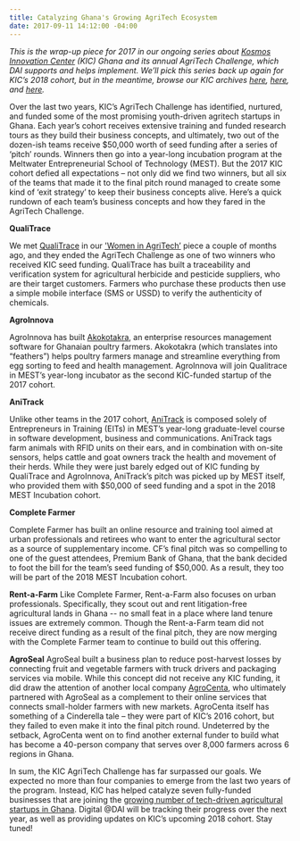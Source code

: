 ```yaml
---
title: Catalyzing Ghana's Growing AgriTech Ecosystem
date: 2017-09-11 14:12:00 -04:00
---
```


*This is the wrap-up piece for 2017 in our ongoing series about [Kosmos Innovation Center](http://www.kosmosinnovationcenter.com/) (KIC) Ghana and its annual AgriTech Challenge, which DAI supports and helps implement. We’ll pick this series back up again for KIC’s 2018 cohort, but in the meantime, browse our KIC archives [here](https://dai-global-digital.com/women-in-agritech-profiles-from-ghana.html), [here](https://dai-global-digital.com/ict-in-the-agricultural-sector-business-concepts-from-ghanaian-youth.html), and [here](https://dai-global-digital.com/ghana-agritech-exchange.html).* 

Over the last two years, KIC’s AgriTech Challenge has identified, nurtured, and funded some of the most promising youth-driven agritech startups in Ghana. Each year’s cohort receives extensive training and funded research tours as they build their business concepts, and ultimately, two out of the dozen-ish teams receive $50,000 worth of seed funding after a series of ‘pitch’ rounds. Winners then go into a year-long incubation program at the Meltwater Entrepreneurial School of Technology (MEST).  But the 2017 KIC cohort defied all expectations – not only did we find two winners, but all six of the teams that made it to the final pitch round managed to create some kind of ‘exit strategy’ to keep their business concepts alive. Here’s a quick rundown of each team’s business concepts and how they fared in the AgriTech Challenge. 

<!--more-->

**QualiTrace**

We met [QualiTrace](https://www.facebook.com/QualiTrace/) in our ['Women in AgriTech’](https://dai-global-digital.com/women-in-agritech-profiles-from-ghana.html) piece a couple of months ago, and they ended the AgriTech Challenge as one of two winners who received KIC seed funding. QualiTrace has built a traceability and verification system for agricultural herbicide and pesticide suppliers, who are their target customers. Farmers who purchase these products then use a simple mobile interface (SMS or USSD) to verify the authenticity of chemicals.  

**AgroInnova**

AgroInnova has built [Akokotakra](http://akokotakra.com/app), an enterprise resources management software for Ghanaian poultry farmers. Akokotakra (which translates into “feathers”) helps poultry farmers manage and streamline everything from egg sorting to feed and health management. AgroInnova will join Qualitrace in MEST’s year-long incubator as the second KIC-funded startup of the 2017 cohort. 

**AniTrack**

Unlike other teams in the 2017 cohort, [AniTrack](http://anitrackgh.com/) is composed solely of Entrepreneurs in Training (EITs) in MEST’s year-long graduate-level course in software development, business and communications. AniTrack tags farm animals with RFID units on their ears, and in combination with on-site sensors, helps cattle and goat owners track the health and movement of their herds. While they were just barely edged out of KIC funding by QualiTrace and AgroInnova, AniTrack’s pitch was picked up by MEST itself, who provided them with $50,000 of seed funding and a spot in the 2018 MEST Incubation cohort. 

**Complete Farmer**

Complete Farmer has built an online resource and training tool aimed at urban professionals and retirees who want to enter the agricultural sector as a source of supplementary income. CF’s final pitch was so compelling to one of the guest attendees, Premium Bank of Ghana, that the bank decided to foot the bill for the team’s seed funding of $50,000. As a result, they too will be part of the 2018 MEST Incubation cohort. 

**Rent-a-Farm**
Like Complete Farmer, Rent-a-Farm also focuses on urban professionals. Specifically, they scout out and rent litigation-free agricultural lands in Ghana -- no small feat in a place where land tenure issues are extremely common. Though the Rent-a-Farm team did not receive direct funding as a result of the final pitch, they are now merging with the Complete Farmer team to continue to build out this offering. 

**AgroSeal**
AgroSeal built a business plan to reduce post-harvest losses by connecting fruit and vegetable farmers with truck drivers and packaging services via mobile. While this concept did not receive any KIC funding, it did draw the attention of another local company [AgroCenta](https://agrocenta.com/), who ultimately partnered with AgroSeal as a complement to their online services that connects small-holder farmers with new markets. AgroCenta itself has something of a Cinderella tale – they were part of KIC’s 2016 cohort, but they failed to even make it into the final pitch round. Undeterred by the setback, AgroCenta went on to find another external funder to build what has become a 40-person company that serves over 8,000 farmers across 6 regions in Ghana. 

In sum, the KIC AgriTech Challenge has far surpassed our goals.  We expected no more than four companies to emerge from the last two years of the program. Instead, KIC has helped catalyze seven fully-funded businesses that are joining the [growing number of tech-driven agricultural startups in Ghana](https://qz.com/1022969/farmers-are-the-secret-ingredient-for-ghanas-most-innovative-startups/). Digital @DAI will be tracking their progress over the next year, as well as providing updates on KIC’s upcoming 2018 cohort. Stay tuned!
